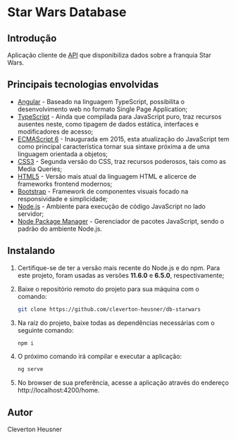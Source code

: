 # Star Wars Database

## Introdução
Aplicação cliente de [API](https://swapi.co/) que disponibiliza dados sobre a franquia Star Wars.    

## Principais tecnologias envolvidas
* [Angular](https://angular.io/) - Baseado na linguagem TypeScript, possibilita o desenvolvimento web no formato Single Page Application;
* [TypeScript](https://www.typescriptlang.org/) - Ainda que compilada para JavaScript puro, traz recursos ausentes neste, como tipagem de dados estática, interfaces e modificadores de acesso;
* [ECMAScript 6](http://es6-features.org/) - Inaugurada em 2015, esta atualização do JavaScript tem como principal característica tornar sua sintaxe próxima a de uma linguagem orientada a objetos;
* [CSS3](https://developer.mozilla.org/pt-BR/docs/Web/CSS/CSS3/) - Segunda versão do CSS, traz recursos poderosos, tais como as Media Queries;
* [HTML5](https://developer.mozilla.org/pt-BR/docs/Web/HTML/HTML5/) - Versão mais atual da linguagem HTML e alicerce de frameworks frontend modernos;
* [Bootstrap](https://getbootstrap.com/) - Framework de componentes visuais focado na responsividade e simplicidade;
* [Node.js](https://nodejs.org/) - Ambiente para execução de código JavaScript no lado servidor;
* [Node Package Manager](https://www.npmjs.com/) - Gerenciador de pacotes JavaScript, sendo o padrão do ambiente Node.js.

## Instalando
1. Certifique-se de ter a versão mais recente do Node.js e do npm. Para este projeto, foram usadas as versões **11.6.0** e **6.5.0**, respectivamente;

2. Baixe o repositório remoto do projeto para sua máquina com o comando:
   ```bash
   git clone https://github.com/cleverton-heusner/db-starwars  
   ```
3. Na raíz do projeto, baixe todas as dependências necessárias com o seguinte comando:
   ```bash
   npm i
   ```

4. O próximo comando irá compilar e executar a aplicação:
   ```bash
   ng serve
   ```

5. No browser de sua preferência, acesse a aplicação através do endereço http://localhost:4200/home. 
   
## Autor
Cleverton Heusner

